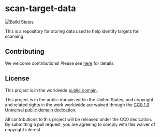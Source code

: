 # scan-target-data #

[![Build
Status](https://travis-ci.com/cisagov/scan-target-data.svg?branch=develop)](https://travis-ci.com/cisagov/scan-target-data)

This is a repository for storing data used to help identify targets
for scanning.

## Contributing ##

We welcome contributions!  Please see [here](CONTRIBUTING.md) for
details.

## License ##

This project is in the worldwide [public domain](LICENSE.md).

This project is in the public domain within the United States, and
copyright and related rights in the work worldwide are waived through
the [CC0 1.0 Universal public domain
dedication](https://creativecommons.org/publicdomain/zero/1.0/).

All contributions to this project will be released under the CC0
dedication. By submitting a pull request, you are agreeing to comply
with this waiver of copyright interest.

